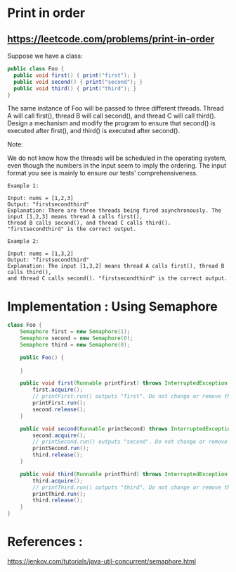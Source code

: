 # Print in order
## https://leetcode.com/problems/print-in-order

Suppose we have a class:
```java
public class Foo {
  public void first() { print("first"); }
  public void second() { print("second"); }
  public void third() { print("third"); }
}
```
The same instance of Foo will be passed to three different threads. Thread A will call first(), thread B will call second(), and thread C will call third(). Design a mechanism and modify the program to ensure that second() is executed after first(), and third() is executed after second().

Note:

We do not know how the threads will be scheduled in the operating system, even though the numbers in the input seem to imply the ordering. The input format you see is mainly to ensure our tests' comprehensiveness.

```
Example 1:

Input: nums = [1,2,3]
Output: "firstsecondthird"
Explanation: There are three threads being fired asynchronously. The input [1,2,3] means thread A calls first(),
thread B calls second(), and thread C calls third(). "firstsecondthird" is the correct output.

Example 2:

Input: nums = [1,3,2]
Output: "firstsecondthird"
Explanation: The input [1,3,2] means thread A calls first(), thread B calls third(),
and thread C calls second(). "firstsecondthird" is the correct output.
```

# Implementation : Using Semaphore
```java
class Foo {
    Semaphore first = new Semaphore(1);
    Semaphore second = new Semaphore(0);
    Semaphore third = new Semaphore(0);

    public Foo() {
        
    }

    public void first(Runnable printFirst) throws InterruptedException {
        first.acquire();
        // printFirst.run() outputs "first". Do not change or remove this line.
        printFirst.run();
        second.release();
    }

    public void second(Runnable printSecond) throws InterruptedException {
        second.acquire();
        // printSecond.run() outputs "second". Do not change or remove this line.
        printSecond.run();
        third.release();
    }

    public void third(Runnable printThird) throws InterruptedException {
        third.acquire();
        // printThird.run() outputs "third". Do not change or remove this line.
        printThird.run();
        third.release();
    }
}
```

# References :
https://jenkov.com/tutorials/java-util-concurrent/semaphore.html
